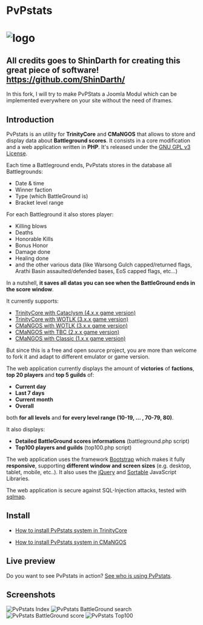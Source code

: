 PvPstats
========
# ![logo](https://raw.githubusercontent.com/ShinDarth/PvPstats/master/logo/PvPstats.png)

## All credits goes to ShinDarth for creating this great piece of software! https://github.com/ShinDarth/

In this fork, I will try to make PvPStats a Joomla Modul which can be implemented everywhere on your site without the need of iframes.

## Introduction

PvPstats is an utility for **TrinityCore** and **CMaNGOS** that allows to store and display data about **Battleground scores**. It consists in a core modification and a web application written in **PHP**. It's released under the [GNU GPL v3 License](https://github.com/ShinDarth/PvPstats/blob/master/LICENSE).

Each time a Battleground ends, PvPstats stores in the database all Battlegrounds:

- Date & time
- Winner faction
- Type (which BattleGround is)
- Bracket level range

For each Battleground it also stores player:

- Killing blows
- Deaths
- Honorable Kills
- Bonus Honor
- Damage done
- Healing done
- and the other various data (like Warsong Gulch capped/returned flags, Arathi Basin assaulted/defended bases, EoS capped flags, etc...)

In a nutshell, **it saves all datas you can see when the BattleGround ends in the score window**.


It currently supports:

- [TrinityCore with Cataclysm (4.x.x game version)](https://github.com/TrinityCore/TrinityCore/tree/4.3.4)
- [TrinityCore with WOTLK (3.x.x game version)](https://github.com/TrinityCore/TrinityCore)
- [CMaNGOS with WOTLK (3.x.x game version)](https://github.com/CMaNGOS/mangos-wotlk)
- [CMaNGOS with TBC     (2.x.x game version)](https://github.com/CMaNGOS/mangos-tbc)
- [CMaNGOS with Classic   (1.x.x game version)](https://github.com/CMaNGOS/mangos-classic)

But since this is a free and open source project, you are more than welcome to fork it and adapt to different emulator or game version.

The web application currently displays the amount of **victories** of **factions**, **top 20 players** and **top 5 guilds** of:

- **Current day**
- **Last 7 days**
- **Current month**
- **Overall**

both **for all levels** and **for every level range (10-19, ... , 70-79, 80)**.

It also displays:

- **Detailed BattleGround scores informations** (battleground.php script)
- **Top100 players and guilds** (top100.php script)

The web application uses the framework [Bootstrap](https://github.com/twbs/bootstrap) which makes it fully **responsive**, supporting **different window and screen sizes** (e.g. desktop, tablet, mobile, etc..). It also uses the [jQuery](https://github.com/jquery/jquery) and [Sortable](https://github.com/HubSpot/sortable) JavaScript Libraries.

The web application is secure against SQL-Injection attacks, tested with [sqlmap](https://github.com/sqlmapproject/sqlmap).

## Install

- [How to install PvPstats system in TrinityCore](https://github.com/ShinDarth/PvPstats/blob/master/docs/INSTALL-TrinityCore.md)

- [How to install PvPstats system in CMaNGOS](https://github.com/ShinDarth/PvPstats/blob/master/docs/INSTALL-CMaNGOS.md)

## Live preview

Do you want to see PvPstats in action? [See who is using PvPstats](http://shinworld.altervista.org/PvPstats/).

## Screenshots

![PvPstats Index](http://shinworld.altervista.org/PvPstats/img/index.png "PvPstats Index")
![PvPstats BattleGround search](http://shinworld.altervista.org/PvPstats/img/battleground1.png "PvPstats BattleGround search")
![PvPstats BattleGround score](http://shinworld.altervista.org/PvPstats/img/battleground2.png "PvPstats BattleGround score")
![PvPstats Top100](http://shinworld.altervista.org/PvPstats/img/top100.png "PvPstats Top100")
